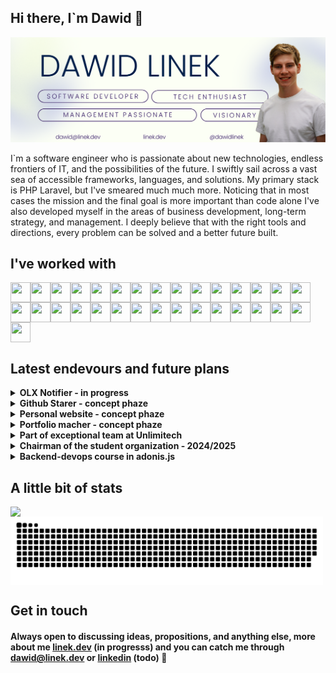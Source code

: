 ## Hi there, I`m Dawid 👋

<img src="./assets/baner_1_big.png"/>
<br/>

I`m a software engineer who is passionate about new technologies, endless frontiers of IT, and the possibilities of the future. I swiftly sail across a vast sea of accessible frameworks, languages, and solutions. My primary stack is PHP Laravel, but I've smeared much much more. Noticing that in most cases the mission and the final goal is more important than code alone I've also developed myself in the areas of business development, long-term strategy, and management. I deeply believe that with the right tools and directions, every problem can be solved and a better future built.

## I've worked with
<div style="display:flex; flex-wrap:wrap">
<img height="32" width="32" src="https://cdn.simpleicons.org/laravel" />
<img height="32" width="32" src="https://cdn.simpleicons.org/php" />
<img height="32" width="32" src="https://cdn.simpleicons.org/codeigniter" />
<img height="32" width="32" src="https://cdn.simpleicons.org/composer" />
<img height="32" width="32" src="https://cdn.simpleicons.org/nodedotjs" />
<img height="32" width="32" src="https://cdn.simpleicons.org/adonisjs" />
<img height="32" width="32" src="https://cdn.simpleicons.org/typescript" />
<img height="32" width="32" src="https://cdn.simpleicons.org/fastify" />
<img height="32" width="32" src="https://cdn.simpleicons.org/graphql" />
<img height="32" width="32" src="https://cdn.simpleicons.org/prisma" />
<img height="32" width="32" src="https://cdn.simpleicons.org/mongodb" />
<img height="32" width="32" src="https://cdn.simpleicons.org/mysql" />
<img height="32" width="32" src="https://cdn.simpleicons.org/postgresql" />
<img height="32" width="32" src="https://cdn.simpleicons.org/docker" />
<img height="32" width="32" src="https://cdn.simpleicons.org/linux" />
<img height="32" width="32" src="https://cdn.simpleicons.org/plesk" />
<img height="32" width="32" src="https://cdn.simpleicons.org/arduino" />
<img height="32" width="32" src="https://cdn.simpleicons.org/raspberrypi" />
<img height="32" width="32" src="https://cdn.simpleicons.org/python" />
<img height="32" width="32" src="https://cdn.simpleicons.org/tensorflow" />
<img height="32" width="32" src="https://cdn.simpleicons.org/scikitlearn" />
<img height="32" width="32" src="https://cdn.simpleicons.org/r" />
<img height="32" width="32" src="https://cdn.simpleicons.org/vuedotjs" />
<img height="32" width="32" src="https://cdn.simpleicons.org/pwa" />
<img height="32" width="32" src="https://cdn.simpleicons.org/react" />
<img height="32" width="32" src="https://cdn.simpleicons.org/angular" />
<img height="32" width="32" src="https://cdn.simpleicons.org/nextdotjs" />
<img height="32" width="32" src="https://cdn.simpleicons.org/postman" />
<img height="32" width="32" src="https://cdn.simpleicons.org/dotnet" />
<img height="32" width="32" src="https://cdn.simpleicons.org/figma" />
<img height="32" width="32" src="https://cdn.simpleicons.org/stripe" />
</div>

## Latest endevours and future plans
<details>
    <summary><b>OLX Notifier - in progress</b></summary>
    <p>
    Full stack app for tracking offers of intrest on hand-to-hand marketplace (like ebay). Implements historical data analisis, live notifications, machine learning offer analisis and some more. Build with Laravel.
    laravel + shack ui? + ml + docker - olx notifier
    </p>
</details>

<details>
    <summary><b>Github Starer - concept phaze</b></summary>
    <p>
    To solve practical problem in KN Solvro organization I`m planing to create a simple solution where every member of some organization can authorize with github and automaticlly give stars to all of the organization repozitories.
    </p>
</details>

<details>
    <summary><b>Personal website - concept phaze</b></summary>
    <p>
    Build with next.js and react simple website for showcasing myself. Implements another project regarding AI portfolio maching. 
    </p>
</details>

<details>
    <summary><b>Portfolio macher - concept phaze</b></summary>
    <p>
    Using the newest natural language processing technology I plan to create a backend AI solution to enable potential persons of interest to pinpoint the exact expertise adequate to the requirements.
</p>

</details>

<details>
    <summary><b>Part of exceptional team at Unlimitech</b></summary>
    <p>
    I currently dedicate my commercially available time to working within a dynamic and innovative team that pushes the boundaries of e-commerce, data integrations, warehouse management systems, high online traffic solutions, and more. At a company with approximately 20 employees, I have the opportunity to engage in work at various levels. This ranges from business requirements planning and system design architecture to operational development, primarily using PHP and Laravel (alongside some projects in Node.js), as well as long-term strategic program planning and executing new company directions. You can find more on <a href="https://www.linkedin.com/company/unlimitech-pl/mycompany">Unlimitech Linkedin </a>.
    </p>
</details>

<details>
    <summary><b> Chairman of the student organization - 2024/2025</b></summary>
    <p>
    KN Solvro is the biggest student association working at Wrocław University of Science and Technology working in areas of frontend, backend, mobile, and machine learning. Currently, I have the honor to be the Chairman of the Executive Board leading a frontier-breaking organization comprised of 70 ambitious and talented developers, designers, engineers, project manageres, and other passionates. This amazing journey is expanding my expertise in leadership, strategic thinking, and indirect multi-project management. You can find more about us on our website <a href="https://solvro.pwr.edu.pl/"> solvro.pwr.edu.pl</a>
    </p>

</details>

<details>
    <summary><b> Backend-devops course in adonis.js</b></summary>
    <p>
    As socialy active person I belive that kwlonage should be shared freely, espacialy when it can inspire new generation of people. That's why as part of my work in KN Sovlro I've created and conducted 3 months backend course with elements of system design and devops to on one hand help inspire and start the journy for starting developers and on the other hand to expand specific knwolage and acute the discussion about the more advanced topics across our more expirient members. Materials are available on [KN Solvro blog](https://solvro.pwr.edu.pl/blog/) and [github](https://github.com/solvro/backend-course).
    </p>
</details>

## A little bit of stats
<div style="display:flex; flex-wrap:wrap">
<img style="min-width:500px" src="https://github-readme-stats-dawidlineks-projects.vercel.app/api/?username=dawidlinek&show_icons=true&show=reviews,prs_merged,prs_merged_percentage">

<img width="60%" style="min-width:500px" src="https://raw.githubusercontent.com/dawidlinek/dawidlinek/output/github-contribution-grid-snake-dark.svg"/>

</div>

## Get in touch
#### Always open to discussing ideas, propositions, and anything else, more about me [linek.dev](linek.dev) (in progresss) and you can catch me through [dawid@linek.dev](mailto:dawidlinek@op.pl) or [linkedin](www.linkedin.com/in/dawid-linek-0581a5323) (todo) 🥰
